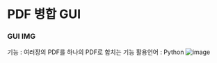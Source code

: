 # PDF 병합 GUI
### GUI IMG
기능 : 여러장의 PDF를 하나의 PDF로 합치는 기능
활용언어 : Python
![image](https://github.com/syg0203/pdfmerge/assets/79491796/aacf721f-0475-4605-86fa-557a4a21c14d)
